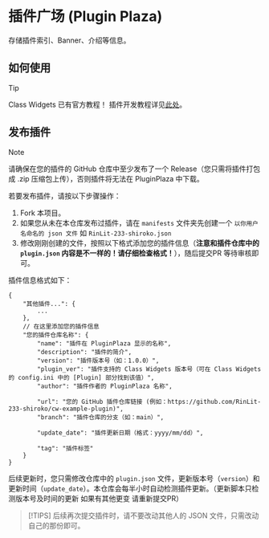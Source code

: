 # 插件广场 (Plugin Plaza)
存储插件索引、Banner、介绍等信息。

## 如何使用
> [!TIP]
> Class Widgets 已有官方教程！
> 插件开发教程详见[此处](https://cw.rinlit.cn/docs-dev)。

## 发布插件
> [!Note]
> 请确保在您的插件的 GitHub 仓库中至少发布了一个 Release（您只需将插件打包成 .zip 压缩包上传），否则插件将无法在 PluginPlaza 中下载。

若要发布插件，请按以下步骤操作：

1. Fork 本项目。
2. 如果您从未在本仓库发布过插件，请在 `manifests` 文件夹先创建一个 `以你用户名命名的 json 文件` 如 `RinLit-233-shiroko.json`
3. 修改刚刚创建的文件，按照以下格式添加您的插件信息（**注意和插件仓库中的 `plugin.json` 内容是不一样的！请仔细检查格式！**），随后提交PR 等待审核即可。

插件信息格式如下：
```
{
    "其他插件...": {
        ...
    },
    // 在这里添加您的插件信息
    "您的插件仓库名称": {
        "name": "插件在 PluginPlaza 显示的名称",
        "description": "插件的简介",
        "version": "插件版本号（如：1.0.0）",
        "plugin_ver": "插件支持的 Class Widgets 版本号（可在 Class Widgets 的 config.ini 中的 [Plugin] 部分找到该值）",
        "author": "插件作者的 PluginPlaza 名称",
    
        "url": "您的 GitHub 插件仓库链接 (例如：https://github.com/RinLit-233-shiroko/cw-example-plugin)",
        "branch": "插件仓库的分支（如：main）",
    
        "update_date": "插件更新日期（格式：yyyy/mm/dd）",
    
        "tag": "插件标签"
    }
}
```

后续更新时，您只需修改仓库中的 `plugin.json` 文件，更新版本号（`version`）和更新时间（`update_date`）。本仓库会每半小时自动检测插件更新。（更新脚本只检测版本号及时间的更新 如果有其他更变 请重新提交PR）

> [!TIPS]
> 后续再次提交插件时，请不要改动其他人的 JSON 文件，只需改动自己的那份即可。